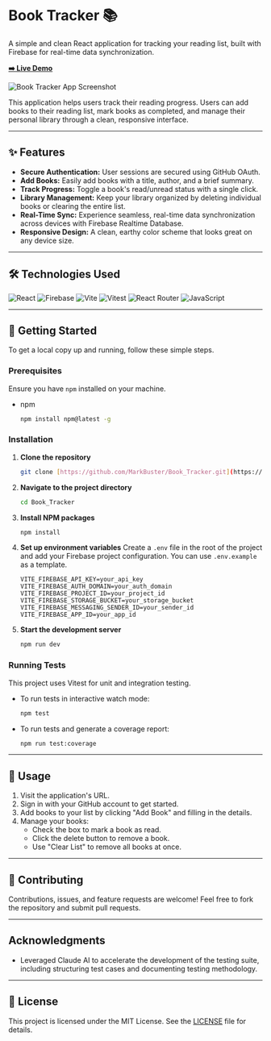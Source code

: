 # Book Tracker 📚

A simple and clean React application for tracking your reading list, built with Firebase for real-time data synchronization.

**[➡️ Live Demo]([(https://markbuster.github.io/Book_Tracker/)](https://markbuster.github.io/Book_Tracker/))**

![Book Tracker App Screenshot](./path-to-your-screenshot.png)

This application helps users track their reading progress. Users can add books to their reading list, mark books as completed, and manage their personal library through a clean, responsive interface.

---

## ✨ Features

* **Secure Authentication:** User sessions are secured using GitHub OAuth.
* **Add Books:** Easily add books with a title, author, and a brief summary.
* **Track Progress:** Toggle a book's read/unread status with a single click.
* **Library Management:** Keep your library organized by deleting individual books or clearing the entire list.
* **Real-Time Sync:** Experience seamless, real-time data synchronization across devices with Firebase Realtime Database.
* **Responsive Design:** A clean, earthy color scheme that looks great on any device size.

---

## 🛠️ Technologies Used

![React](https://img.shields.io/badge/React-20232A?style=for-the-badge&logo=react&logoColor=61DAFB)
![Firebase](https://img.shields.io/badge/Firebase-FFCA28?style=for-the-badge&logo=Firebase&logoColor=black)
![Vite](https://img.shields.io/badge/Vite-B73BFE?style=for-the-badge&logo=vite&logoColor=FFD62E)
![Vitest](https://img.shields.io/badge/Vitest-6E9F18?style=for-the-badge&logo=vitest&logoColor=white)
![React Router](https://img.shields.io/badge/React_Router-CA4245?style=for-the-badge&logo=react-router&logoColor=white)
![JavaScript](https://img.shields.io/badge/JavaScript-F7DF1E?style=for-the-badge&logo=javascript&logoColor=black)

---

## 🚀 Getting Started

To get a local copy up and running, follow these simple steps.

### Prerequisites

Ensure you have `npm` installed on your machine.
* npm
    ```sh
    npm install npm@latest -g
    ```

### Installation

1.  **Clone the repository**
    ```sh
    git clone [https://github.com/MarkBuster/Book_Tracker.git](https://github.com/MarkBuster/Book_Tracker.git)
    ```
2.  **Navigate to the project directory**
    ```sh
    cd Book_Tracker
    ```
3.  **Install NPM packages**
    ```sh
    npm install
    ```
4.  **Set up environment variables**
    Create a `.env` file in the root of the project and add your Firebase project configuration. You can use `.env.example` as a template.
    ```env
    VITE_FIREBASE_API_KEY=your_api_key
    VITE_FIREBASE_AUTH_DOMAIN=your_auth_domain
    VITE_FIREBASE_PROJECT_ID=your_project_id
    VITE_FIREBASE_STORAGE_BUCKET=your_storage_bucket
    VITE_FIREBASE_MESSAGING_SENDER_ID=your_sender_id
    VITE_FIREBASE_APP_ID=your_app_id
    ```
5.  **Start the development server**
    ```sh
    npm run dev
    ```

### Running Tests

This project uses Vitest for unit and integration testing.

* To run tests in interactive watch mode:
    ```sh
    npm test
    ```
* To run tests and generate a coverage report:
    ```sh
    npm run test:coverage
    ```

---

## 📖 Usage

1.  Visit the application's URL.
2.  Sign in with your GitHub account to get started.
3.  Add books to your list by clicking "Add Book" and filling in the details.
4.  Manage your books:
    * Check the box to mark a book as read.
    * Click the delete button to remove a book.
    * Use "Clear List" to remove all books at once.

---

## 🤝 Contributing

Contributions, issues, and feature requests are welcome! Feel free to fork the repository and submit pull requests.

---

## Acknowledgments

* Leveraged Claude AI to accelerate the development of the testing suite, including structuring test cases and documenting testing methodology.

---

## 📄 License

This project is licensed under the MIT License. See the [LICENSE](LICENSE) file for details.
